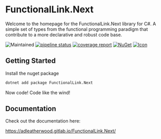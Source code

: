 # FunctionalLink.Next

Welcome to the homepage for the FunctionalLink.Next library for C#.  A simple set of types from the functional programming
paradigm that contribute to a more declarative and robust code base.

![Maintained](https://img.shields.io/badge/Maintained%3F-yes-green.svg)
[![pipeline status](https://gitlab.com/adleatherwood/FunctionalLink.Next/badges/master/pipeline.svg)](https://gitlab.com/adleatherwood/FunctionalLink.Next/-/commits/master)
[![coverage report](https://gitlab.com/adleatherwood/FunctionalLink.Next/badges/master/coverage.svg)](https://gitlab.com/adleatherwood/FunctionalLink.Next/-/commits/master)
[![NuGet](https://img.shields.io/nuget/v/FunctionalLink.Next.svg?style=flat)](https://www.nuget.org/packages/FunctionalLink.Next/)
[![Icon](https://badgen.net/badge/Icon/froyoshark/yellow?icon=github)](https://iconarchive.com/show/enkel-icons-by-froyoshark/Telegram-icon.html)

## Getting Started

Install the nuget package
```sh
dotnet add package FunctionalLink.Next
```

Now code!  Code like the wind!

## Documentation

Check out the documentation here: 

https://adleatherwood.gitlab.io/FunctionalLink.Next/

